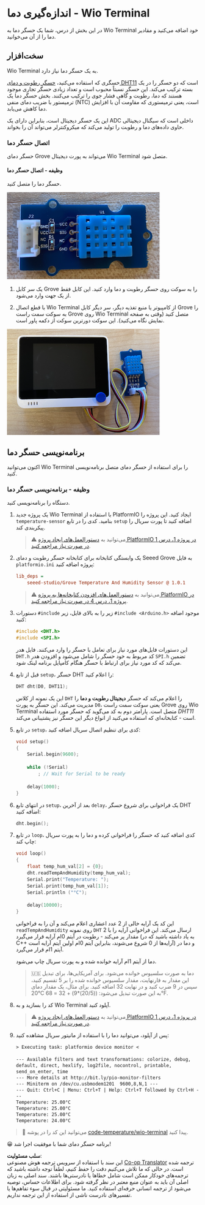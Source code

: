 <!--
CO_OP_TRANSLATOR_METADATA:
{
  "original_hash": "59263d094f20b302053888cd236880c3",
  "translation_date": "2025-08-25T21:19:59+00:00",
  "source_file": "2-farm/lessons/1-predict-plant-growth/wio-terminal-temp.md",
  "language_code": "fa"
}
-->
# اندازه‌گیری دما - Wio Terminal

در این بخش از درس، شما یک حسگر دما به Wio Terminal خود اضافه می‌کنید و مقادیر دما را از آن می‌خوانید.

## سخت‌افزار

Wio Terminal به یک حسگر دما نیاز دارد.

حسگری که استفاده می‌کنید، [حسگر رطوبت و دمای DHT11](https://www.seeedstudio.com/Grove-Temperature-Humidity-Sensor-DHT11.html) است که دو حسگر را در یک بسته ترکیب می‌کند. این حسگر نسبتاً محبوب است و تعداد زیادی حسگر تجاری موجود هستند که دما، رطوبت و گاهی فشار جوی را ترکیب می‌کنند. بخش حسگر دما یک ترمیستور با ضریب دمای منفی (NTC) است، یعنی ترمیستوری که مقاومت آن با افزایش دما کاهش می‌یابد.

این یک حسگر دیجیتال است، بنابراین دارای یک ADC داخلی است که سیگنال دیجیتالی حاوی داده‌های دما و رطوبت را تولید می‌کند که میکروکنترلر می‌تواند آن را بخواند.

### اتصال حسگر دما

حسگر دمای Grove می‌تواند به پورت دیجیتال Wio Terminal متصل شود.

#### وظیفه - اتصال حسگر دما

حسگر دما را متصل کنید.

![یک حسگر دمای Grove](../../../../../translated_images/grove-dht11.07f8eafceee170043efbb53e1d15722bd4e00fbaa9ff74290b57e9f66eb82c17.fa.png)

1. یک سر کابل Grove را به سوکت روی حسگر رطوبت و دما وارد کنید. این کابل فقط از یک جهت وارد می‌شود.

1. با قطع اتصال Wio Terminal از کامپیوتر یا منبع تغذیه دیگر، سر دیگر کابل Grove را به سوکت سمت راست Grove روی Wio Terminal متصل کنید (وقتی به صفحه نمایش نگاه می‌کنید). این سوکت دورترین سوکت از دکمه پاور است.

![حسگر دمای Grove متصل به سوکت سمت راست](../../../../../translated_images/wio-temperature-sensor.2934928f38c7f79a68d24879d2c8986c78244696f931e2e33c293f426ecdc0ad.fa.png)

## برنامه‌نویسی حسگر دما

اکنون می‌توانید Wio Terminal را برای استفاده از حسگر دمای متصل برنامه‌نویسی کنید.

### وظیفه - برنامه‌نویسی حسگر دما

دستگاه را برنامه‌نویسی کنید.

1. یک پروژه جدید Wio Terminal با استفاده از PlatformIO ایجاد کنید. این پروژه را `temperature-sensor` بنامید. کدی را در تابع `setup` اضافه کنید تا پورت سریال را پیکربندی کند.

    > ⚠️ می‌توانید به [دستورالعمل‌های ایجاد پروژه PlatformIO در پروژه 1، درس 1 در صورت نیاز مراجعه کنید](../../../1-getting-started/lessons/1-introduction-to-iot/wio-terminal.md#create-a-platformio-project).

1. یک وابستگی کتابخانه برای کتابخانه حسگر رطوبت و دمای Seeed Grove به فایل `platformio.ini` پروژه اضافه کنید:

    ```ini
    lib_deps =
        seeed-studio/Grove Temperature And Humidity Sensor @ 1.0.1
    ```

    > ⚠️ می‌توانید به [دستورالعمل‌های افزودن کتابخانه‌ها به پروژه PlatformIO در پروژه 1، درس 4 در صورت نیاز مراجعه کنید](../../../1-getting-started/lessons/4-connect-internet/wio-terminal-mqtt.md#install-the-wifi-and-mqtt-arduino-libraries).

1. دستورات `#include` زیر را به بالای فایل، زیر `#include <Arduino.h>` موجود اضافه کنید:

    ```cpp
    #include <DHT.h>
    #include <SPI.h>
    ```

    این دستورات فایل‌های مورد نیاز برای تعامل با حسگر را وارد می‌کنند. فایل هدر `DHT.h` کد مربوط به خود حسگر را شامل می‌شود و افزودن هدر `SPI.h` تضمین می‌کند که کد مورد نیاز برای ارتباط با حسگر هنگام کامپایل برنامه لینک شود.

1. قبل از تابع `setup`، حسگر DHT را اعلام کنید:

    ```cpp
    DHT dht(D0, DHT11);
    ```

    این یک نمونه از کلاس `DHT` را اعلام می‌کند که حسگر **دیجیتال رطوبت و دما** را مدیریت می‌کند. این حسگر به پورت `D0`، یعنی سوکت سمت راست Grove روی Wio Terminal متصل است. پارامتر دوم به کد می‌گوید که حسگر مورد استفاده *DHT11* است - کتابخانه‌ای که استفاده می‌کنید از انواع دیگر این حسگر نیز پشتیبانی می‌کند.

1. در تابع `setup`، کدی برای تنظیم اتصال سریال اضافه کنید:

    ```cpp
    void setup()
    {
        Serial.begin(9600);
    
        while (!Serial)
            ; // Wait for Serial to be ready
    
        delay(1000);
    }
    ```

1. در انتهای تابع `setup`، بعد از آخرین `delay`، یک فراخوانی برای شروع حسگر DHT اضافه کنید:

    ```cpp
    dht.begin();
    ```

1. در تابع `loop`، کدی اضافه کنید که حسگر را فراخوانی کرده و دما را به پورت سریال چاپ کند:

    ```cpp
    void loop()
    {
        float temp_hum_val[2] = {0};
        dht.readTempAndHumidity(temp_hum_val);
        Serial.print("Temperature: ");
        Serial.print(temp_hum_val[1]);
        Serial.println ("°C");
    
        delay(10000);
    }
    ```

    این کد یک آرایه خالی از 2 عدد اعشاری اعلام می‌کند و آن را به فراخوانی `readTempAndHumidity` روی نمونه `DHT` ارسال می‌کند. این فراخوانی آرایه را با 2 مقدار پر می‌کند - رطوبت در آیتم 0ام آرایه قرار می‌گیرد (به یاد داشته باشید که در C++ آرایه‌ها از 0 شروع می‌شوند، بنابراین آیتم 0ام اولین آیتم آرایه است) و دما در آیتم 1ام قرار می‌گیرد.

    دما از آیتم 1ام آرایه خوانده شده و به پورت سریال چاپ می‌شود.

    > 🇺🇸 دما به صورت سلسیوس خوانده می‌شود. برای آمریکایی‌ها، برای تبدیل این مقدار به فارنهایت، مقدار سلسیوس خوانده شده را بر 5 تقسیم کنید، سپس در 9 ضرب کنید و در نهایت 32 اضافه کنید. برای مثال، یک مقدار دمای 20°C به این صورت تبدیل می‌شود: ((20/5)*9) + 32 = 68°F.

1. کد را بسازید و به Wio Terminal آپلود کنید.

    > ⚠️ می‌توانید به [دستورالعمل‌های ایجاد پروژه PlatformIO در پروژه 1، درس 1 در صورت نیاز مراجعه کنید](../../../1-getting-started/lessons/1-introduction-to-iot/wio-terminal.md#write-the-hello-world-app).

1. پس از آپلود، می‌توانید دما را با استفاده از مانیتور سریال مشاهده کنید:

    ```output
    > Executing task: platformio device monitor <
    
    --- Available filters and text transformations: colorize, debug, default, direct, hexlify, log2file, nocontrol, printable, send_on_enter, time
    --- More details at http://bit.ly/pio-monitor-filters
    --- Miniterm on /dev/cu.usbmodem1201  9600,8,N,1 ---
    --- Quit: Ctrl+C | Menu: Ctrl+T | Help: Ctrl+T followed by Ctrl+H ---
    Temperature: 25.00°C
    Temperature: 25.00°C
    Temperature: 25.00°C
    Temperature: 24.00°C
    ```

> 💁 می‌توانید این کد را در پوشه [code-temperature/wio-terminal](../../../../../2-farm/lessons/1-predict-plant-growth/code-temperature/wio-terminal) پیدا کنید.

😀 برنامه حسگر دمای شما با موفقیت اجرا شد!

**سلب مسئولیت**:  
این سند با استفاده از سرویس ترجمه هوش مصنوعی [Co-op Translator](https://github.com/Azure/co-op-translator) ترجمه شده است. در حالی که ما تلاش می‌کنیم دقت را حفظ کنیم، لطفاً توجه داشته باشید که ترجمه‌های خودکار ممکن است شامل خطاها یا نادرستی‌ها باشند. سند اصلی به زبان اصلی آن باید به عنوان منبع معتبر در نظر گرفته شود. برای اطلاعات حساس، توصیه می‌شود از ترجمه انسانی حرفه‌ای استفاده کنید. ما مسئولیتی در قبال سوء تفاهم‌ها یا تفسیرهای نادرست ناشی از استفاده از این ترجمه نداریم.